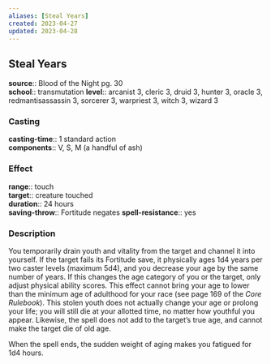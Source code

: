 ```yaml
---
aliases: [Steal Years]
created: 2023-04-27
updated: 2023-04-28
---
```


## Steal Years

**source**:: Blood of the Night pg. 30  
**school**:: transmutation
**level**:: arcanist 3, cleric 3, druid 3, hunter 3, oracle 3, redmantisassassin 3, sorcerer 3, warpriest 3, witch 3, wizard 3

### Casting

**casting-time**:: 1 standard action  
**components**:: V, S, M (a handful of ash)

### Effect

**range**:: touch  
**target**:: creature touched  
**duration**:: 24 hours  
**saving-throw**:: Fortitude negates
**spell-resistance**:: yes

### Description

You temporarily drain youth and vitality from the target and channel it into yourself. If the target fails its Fortitude save, it physically ages 1d4 years per two caster levels (maximum 5d4), and you decrease your age by the same number of years. If this changes the age category of you or the target, only adjust physical ability scores. This effect cannot bring your age to lower than the minimum age of adulthood for your race (see page 169 of the *Core Rulebook*). This stolen youth does not actually change your age or prolong your life; you will still die at your allotted time, no matter how youthful you appear. Likewise, the spell does not add to the target’s true age, and cannot make the target die of old age.  
  
When the spell ends, the sudden weight of aging makes you fatigued for 1d4 hours.
